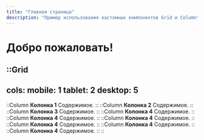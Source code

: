 ```yaml
---
title: "Главная страница"
description: "Пример использования кастомных компонентов Grid и Column"
---
```


# Добро пожаловать!
 
::Grid
---
cols:
  mobile: 1
  tablet: 2
  desktop: 5
---
  ::Column
    **Колонка 1**
    Содержимое.
  ::
  ::Column
    **Колонка 2**
    Содержимое.
  ::
  ::Column
    **Колонка 3**
    Содержимое.
  ::
  ::Column
    **Колонка 4**
    Содержимое.
  ::
  ::Column
    **Колонка 4**
    Содержимое.
  ::
  ::Column
    **Колонка 4**
    Содержимое.
  ::
  ::Column
    **Колонка 4**
    Содержимое.
  ::
  ::Column
    **Колонка 4**
    Содержимое.
  ::
  ::Column
    **Колонка 4**
    Содержимое.
  ::
::
